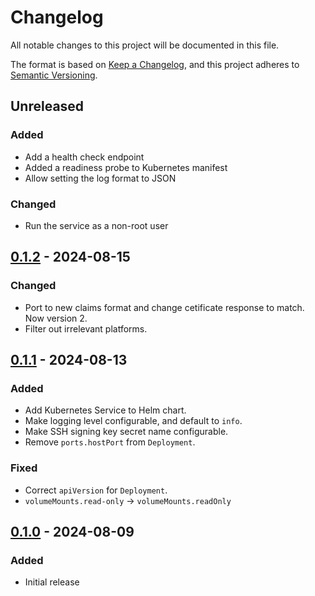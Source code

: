 # Changelog

All notable changes to this project will be documented in this file.

The format is based on [Keep a Changelog](https://keepachangelog.com/en/1.0.0/), and this project adheres to [Semantic Versioning](https://semver.org/spec/v2.0.0.html).

## Unreleased
### Added
- Add a health check endpoint
- Added a readiness probe to Kubernetes manifest
- Allow setting the log format to JSON

### Changed
- Run the service as a non-root user

## [0.1.2] - 2024-08-15
### Changed
- Port to new claims format and change cetificate response to match. Now version 2.
- Filter out irrelevant platforms.

## [0.1.1] - 2024-08-13
### Added
- Add Kubernetes Service to Helm chart.
- Make logging level configurable, and default to `info`.
- Make SSH signing key secret name configurable.
- Remove `ports.hostPort` from `Deployment`.

### Fixed
- Correct `apiVersion` for `Deployment`.
- `volumeMounts.read-only` → `volumeMounts.readOnly`

## [0.1.0] - 2024-08-09
### Added
- Initial release

[0.1.2]: https://github.com/isambard-sc/conch/releases/tag/0.1.2
[0.1.1]: https://github.com/isambard-sc/conch/releases/tag/0.1.1
[0.1.0]: https://github.com/isambard-sc/conch/releases/tag/0.1.0
